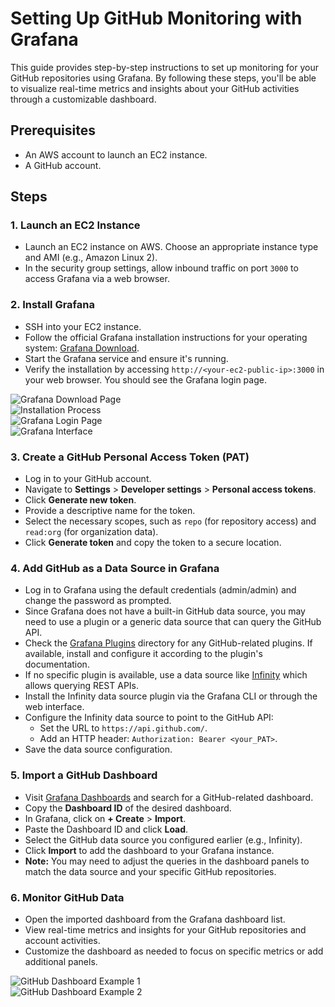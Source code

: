 # Setting Up GitHub Monitoring with Grafana

This guide provides step-by-step instructions to set up monitoring for your GitHub repositories using Grafana. By following these steps, you'll be able to visualize real-time metrics and insights about your GitHub activities through a customizable dashboard.

## Prerequisites

- An AWS account to launch an EC2 instance.
- A GitHub account.

## Steps

### 1. Launch an EC2 Instance

- Launch an EC2 instance on AWS. Choose an appropriate instance type and AMI (e.g., Amazon Linux 2).
- In the security group settings, allow inbound traffic on port `3000` to access Grafana via a web browser.

### 2. Install Grafana

- SSH into your EC2 instance.
- Follow the official Grafana installation instructions for your operating system: [Grafana Download](https://grafana.com/grafana/download).
- Start the Grafana service and ensure it's running.
- Verify the installation by accessing `http://<your-ec2-public-ip>:3000` in your web browser. You should see the Grafana login page.

![Grafana Download Page](/Images/image.png)  
![Installation Process](/Images/image-1.png)  
![Grafana Login Page](/Images/image-2.png)  
![Grafana Interface](/Images/image-3.png)

### 3. Create a GitHub Personal Access Token (PAT)

- Log in to your GitHub account.
- Navigate to **Settings** > **Developer settings** > **Personal access tokens**.
- Click **Generate new token**.
- Provide a descriptive name for the token.
- Select the necessary scopes, such as `repo` (for repository access) and `read:org` (for organization data).
- Click **Generate token** and copy the token to a secure location.

### 4. Add GitHub as a Data Source in Grafana

- Log in to Grafana using the default credentials (admin/admin) and change the password as prompted.
- Since Grafana does not have a built-in GitHub data source, you may need to use a plugin or a generic data source that can query the GitHub API.
- Check the [Grafana Plugins](https://grafana.com/grafana/plugins/) directory for any GitHub-related plugins. If available, install and configure it according to the plugin's documentation.
- If no specific plugin is available, use a data source like [Infinity](https://grafana.com/grafana/plugins/yesoreyeram-infinity-datasource/) which allows querying REST APIs.
- Install the Infinity data source plugin via the Grafana CLI or through the web interface.
- Configure the Infinity data source to point to the GitHub API:
  - Set the URL to `https://api.github.com/`.
  - Add an HTTP header: `Authorization: Bearer <your_PAT>`.
- Save the data source configuration.

### 5. Import a GitHub Dashboard

- Visit [Grafana Dashboards](https://grafana.com/grafana/dashboards) and search for a GitHub-related dashboard.
- Copy the **Dashboard ID** of the desired dashboard.
- In Grafana, click on **+ Create** > **Import**.
- Paste the Dashboard ID and click **Load**.
- Select the GitHub data source you configured earlier (e.g., Infinity).
- Click **Import** to add the dashboard to your Grafana instance.
- **Note:** You may need to adjust the queries in the dashboard panels to match the data source and your specific GitHub repositories.

### 6. Monitor GitHub Data

- Open the imported dashboard from the Grafana dashboard list.
- View real-time metrics and insights for your GitHub repositories and account activities.
- Customize the dashboard as needed to focus on specific metrics or add additional panels.

![GitHub Dashboard Example 1](/Images/image-4.png)  
![GitHub Dashboard Example 2](/Images/image-5.png)
